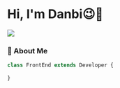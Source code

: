 
# Hi, I'm Danbi😉👋

![](https://github-readme-stats.vercel.app/api?username=danbiilee&show_icons=true&locale=en)

### 👀 About Me
```js
class FrontEnd extends Developer {
  
}
```


<!--
### Hi there 👋
**danbiilee/danbiilee** is a ✨ _special_ ✨ repository because its `README.md` (this file) appears on your GitHub profile.

Here are some ideas to get you started:

- 🔭 I’m currently working on ...
- 🌱 I’m currently learning ...
- 👯 I’m looking to collaborate on ...
- 🤔 I’m looking for help with ...
- 💬 Ask me about ...
- 📫 How to reach me: ...
- 😄 Pronouns: ...
- ⚡ Fun fact: ...
-->
